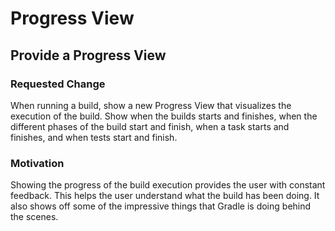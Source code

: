 # Progress View

## Provide a Progress View

### Requested Change

When running a build, show a new Progress View that visualizes the execution of the build. Show when the builds starts and
finishes, when the different phases of the build start and finish, when a task starts and finishes, and when tests start
and finish.

### Motivation

Showing the progress of the build execution provides the user with constant feedback. This helps the user understand what the
build has been doing. It also shows off some of the impressive things that Gradle is doing behind the scenes.
